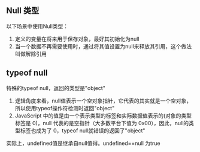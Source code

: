 
## Null 类型

以下场景中使用Null类型：
1. 定义的变量在将来用于保存对象，最好其初始化为null
2. 当一个数据不再需要使用时，通过将其值设置为null来释放其引用，这个做法叫做解除引用





## typeof null
特殊的typeof null，返回的类型是"object"
1. 逻辑角度来看，null值表示一个空对象指针，它代表的其实就是一个空对象，所以使用typeof操作符检测时返回"object"
2. JavaScript 中的值是由一个表示类型的标签和实际数据值表示的(对象的类型标签是 0)，null 代表的是空指针（大多数平台下值为 0x00），因此，null的类型标签也成为了 0，typeof null就错误的返回了"object"


实际上，undefined值是继承自null值得。undefined==null 为true